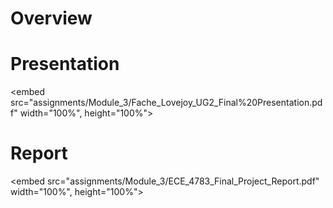 # Overview

# Presentation

<embed src="assignments/Module_3/Fache_Lovejoy_UG2_Final%20Presentation.pdf" width="100%", height="100%">

# Report

<embed src="assignments/Module_3/ECE_4783_Final_Project_Report.pdf" width="100%", height="100%">